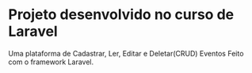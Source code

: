 <h1>Projeto desenvolvido no curso de Laravel</h1>

Uma plataforma de Cadastrar, Ler, Editar e Deletar(CRUD) Eventos Feito com o framework Laravel.
